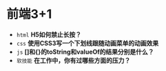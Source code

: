 # 前端3+1
- `html` **H5如何禁止长按？**
- `css` **使用CSS3写一个下划线跟随动画菜单的动画效果**
- `js` **[]和{}的toString和valueOf的结果分别是什么？**
- `软技能` **在工作中，你有过哪些方面的压力？**

